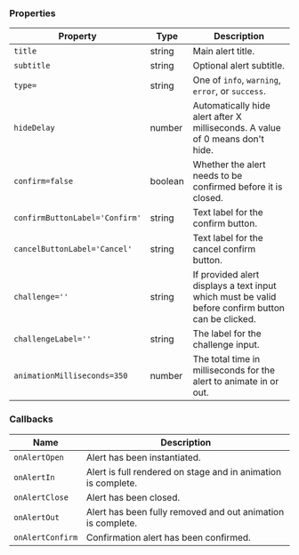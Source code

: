 ### Properties

| Property                       | Type    | Description                                                                                       |
| ------------------------------ | ------- | ------------------------------------------------------------------------------------------------- |
| `title`                        | string  | Main alert title.                                                                                 |
| `subtitle`                     | string  | Optional alert subtitle.                                                                          |
| `type=`                        | string  | One of `info`, `warning`, `error`, or `success`.                                                  |
| `hideDelay`                    | number  | Automatically hide alert after X milliseconds. A value of 0 means don't hide.                     |
| `confirm=false`                | boolean | Whether the alert needs to be confirmed before it is closed.                                      |
| `confirmButtonLabel='Confirm'` | string  | Text label for the confirm button.                                                                |
| `cancelButtonLabel='Cancel'`   | string  | Text label for the cancel confirm button.                                                         |
| `challenge=''`                 | string  | If provided alert displays a text input which must be valid before confirm button can be clicked. |
| `challengeLabel=''`            | string  | The label for the challenge input.                                                                |
| `animationMilliseconds=350`    | number  | The total time in milliseconds for the alert to animate in or out.                                |

### Callbacks

| Name             | Description                                                   |
| ---------------- | ------------------------------------------------------------- |
| `onAlertOpen`    | Alert has been instantiated.                                  |
| `onAlertIn`      | Alert is full rendered on stage and in animation is complete. |
| `onAlertClose`   | Alert has been closed.                                        |
| `onAlertOut`     | Alert has been fully removed and out animation is complete.   |
| `onAlertConfirm` | Confirmation alert has been confirmed.                        |

